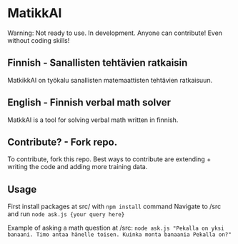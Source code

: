 # MatikkAI

Warning: Not ready to use. In development. Anyone can contribute! Even without coding skills!

## Finnish - Sanallisten tehtävien ratkaisin
MatkikkAI on työkalu sanallisten matemaattisten tehtävien ratkaisuun.

## English - Finnish verbal math solver
MatkkAI is a tool for solving verbal math written in finnish.

## Contribute? - Fork repo.
To contribute, fork this repo. Best ways to contribute are extending + writing the code and adding more training data.

## Usage

First install packages at src/ with `npm install` command
Navigate to /src and run `node ask.js {your query here}`

Example of asking a math question at /src:
`node ask.js "Pekalla on yksi banaani. Timo antaa hänelle toisen. Kuinka monta banaania Pekalla on?"`

